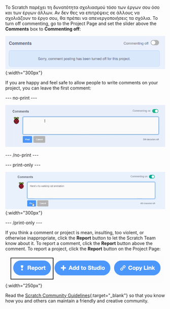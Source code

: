 Το Scratch παρέχει τη δυνατότητα σχολιασμού τόσο των έργων σου όσο και των έργων άλλων. Αν δεν θες να επιτρέψεις σε άλλους να σχολιάζουν το έργο σου, θα πρέπει να απενεργοποιήσεις τα σχόλια. To turn off commenting, go to the Project Page and set the slider above the **Comments** box to **Commenting off**:

![The slider above the 'Comments' box is in the 'Commenting off' position. A message is shown saying "Sorry, comment posting has been turned off for this project."](images/comments-off.png){:width="300px"}

If you are happy and feel safe to allow people to write comments on your project, you can leave the first comment:

--- no-print ---

![Typing "Here's my walking cat animation" in the 'Comments' box, then clicking the blue 'Post' button below the comment to post it. The slider above the 'Comments' box is in the 'Commenting on' position.](images/add_comments.gif)

--- /no-print ---

--- print-only ---

![Clicking the blue 'Post' button below the comment to post it. The slider above the 'Comments' box is in the 'Commenting on' position.](images/add_comments.png){:width="300px"}

--- /print-only ---

If you think a comment or project is mean, insulting, too violent, or otherwise inappropriate, click the **Report** button to let the Scratch Team know about it. To report a comment, click the **Report** button above the comment. To report a project, click the **Report** button on the Project Page:

![Το κουμπί "Αναφορά" επισημασμένο.](images/add_report.png){:width="250px"}

Read the [Scratch Community Guidelines](https://scratch.mit.edu/community_guidelines){:target="_blank"} so that you know how you and others can maintain a friendly and creative community.
